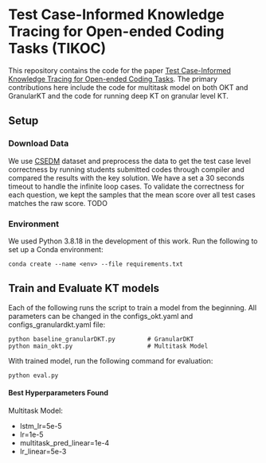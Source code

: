 # Test Case-Informed Knowledge Tracing for Open-ended Coding Tasks (TIKOC)
This repository contains the code for the paper <a href="https://arxiv.org/abs/2410.10829">Test Case-Informed Knowledge Tracing for Open-ended Coding Tasks</a>. The primary contributions here include the code for multitask model on both OKT and GranularKT and the code for running deep KT on granular level KT.

## Setup

### Download Data
We use [CSEDM](https://sites.google.com/ncsu.edu/csedm-dc-2021/) dataset and preprocess the data to get the test case level correctness by running students submitted codes through compiler and compared the results with the key solution. We have a set a 30 seconds timeout to handle the infinite loop cases. To validate the correctness for each question, we kept the samples that the mean score over all test cases matches the raw score. 
TODO

### Environment
We used Python 3.8.18 in the development of this work. Run the following to set up a Conda environment:
```
conda create --name <env> --file requirements.txt
```

## Train and Evaluate KT models
Each of the following runs the script to train a model from the beginning. All parameters can be changed in the 
configs_okt.yaml and configs_granulardkt.yaml file:
```
python baseline_granularDKT.py         # GranularDKT
python main_okt.py                     # Multitask Model
```

With trained model, run the following command for evaluation: 
```
python eval.py
```


#### Best Hyperparameters Found

Multitask Model:
- lstm_lr=5e-5
- lr=1e-5
- multitask_pred_linear=1e-4
- lr_linear=5e-3

